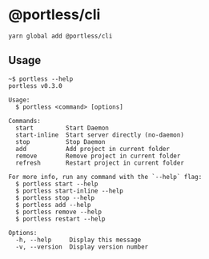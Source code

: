 # @portless/cli

```yarn global add @portless/cli```

## Usage

```
~$ portless --help
portless v0.3.0

Usage:
  $ portless <command> [options]

Commands:
  start         Start Daemon
  start-inline  Start server directly (no-daemon)
  stop          Stop Daemon
  add           Add project in current folder
  remove        Remove project in current folder
  refresh       Restart project in current folder

For more info, run any command with the `--help` flag:
  $ portless start --help
  $ portless start-inline --help
  $ portless stop --help
  $ portless add --help
  $ portless remove --help
  $ portless restart --help

Options:
  -h, --help     Display this message 
  -v, --version  Display version number 
```
